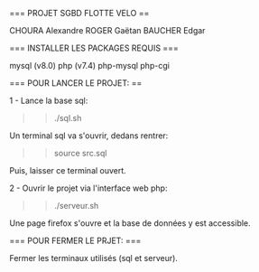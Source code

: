 === PROJET SGBD FLOTTE VELO ==

CHOURA  Alexandre
ROGER   Gaëtan
BAUCHER Edgar

=== INSTALLER LES PACKAGES REQUIS ===

mysql (v8.0)
php (v7.4)
php-mysql
php-cgi

=== POUR LANCER LE PROJET: ==

1 - Lance la base sql:

>>./sql.sh

Un terminal sql va s'ouvrir, dedans rentrer:

>>source src.sql

Puis, laisser ce terminal ouvert.

2 - Ouvrir le projet via l'interface web php:

>>./serveur.sh

Une page firefox s'ouvre et la base de données y est accessible.

=== POUR FERMER LE PRJET: ===

Fermer les terminaux utilisés (sql et serveur).	
